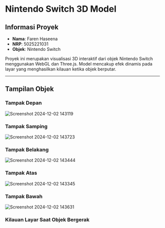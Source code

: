 # Nintendo Switch 3D Model

## Informasi Proyek

- **Nama**: Faren Haseena  
- **NRP**: 5025221031  
- **Objek**: Nintendo Switch  

Proyek ini merupakan visualisasi 3D interaktif dari objek Nintendo Switch menggunakan WebGL dan Three.js. Model mencakup efek dinamis pada layar yang menghasilkan kilauan ketika objek berputar.

---

## Tampilan Objek

### Tampak Depan
![Screenshot 2024-12-02 143119](https://github.com/user-attachments/assets/d8374f63-5306-4b1f-b721-50d2556afaa1)


### Tampak Samping
![Screenshot 2024-12-02 143723](https://github.com/user-attachments/assets/8c052662-bc4f-480e-b2b8-3adb6db99567)


### Tampak Belakang
![Screenshot 2024-12-02 143444](https://github.com/user-attachments/assets/e8fa51d8-afaf-4be9-a7bc-eae7c9b6c6fd)


### Tampak Atas
![Screenshot 2024-12-02 143345](https://github.com/user-attachments/assets/19211b85-003b-43af-baf9-541cce4d62bc)


### Tampak Bawah
![Screenshot 2024-12-02 143631](https://github.com/user-attachments/assets/d6e087a0-ab99-4af0-b31e-672acd9fd760)

### Kilauan Layar Saat Objek Bergerak


